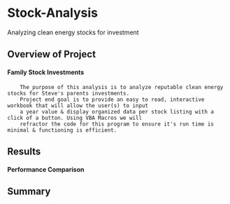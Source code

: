 # **Stock-Analysis**
Analyzing clean energy stocks for investment


## Overview of Project
#### Family Stock Investments 
        The purpose of this analysis is to analyze reputable clean energy stocks for Steve's parents investments. 
        Project end goal is to provide an easy to read, interactive workbook that will allow the user(s) to input  
        a year value & display organized data per stock listing with a click of a button. Using VBA Macros we will 
        refractor the code for this program to ensure it's run time is minimal & functioning is efficient.      

## Results
#### Performance Comparison 
        

## Summary 


